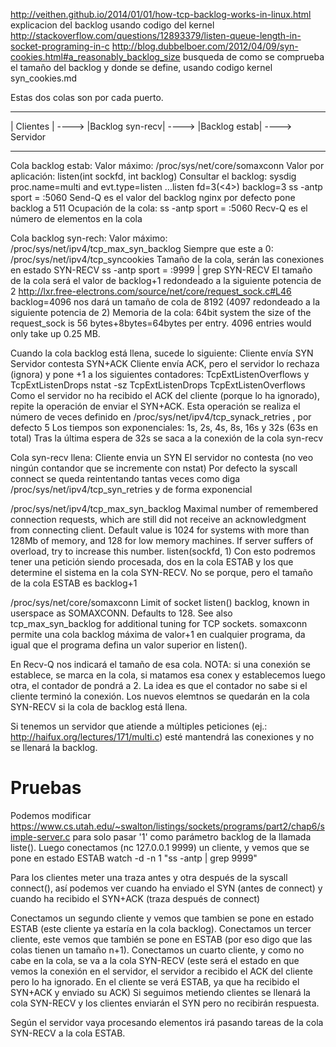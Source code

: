 http://veithen.github.io/2014/01/01/how-tcp-backlog-works-in-linux.html
  explicacion del backlog usando codigo del kernel
http://stackoverflow.com/questions/12893379/listen-queue-length-in-socket-programing-in-c
http://blog.dubbelboer.com/2012/04/09/syn-cookies.html#a_reasonably_backlog_size
  busqueda de como se comprueba el tamaño del backlog y donde se define, usando codigo kernel
syn_cookies.md

Estas dos colas son por cada puerto.

------------        ------------------       ---------------
| Clientes | ---->  |Backlog syn-recv| ----> |Backlog estab| ----> Servidor
-----------         ------------------       ---------------

Cola backlog estab:
  Valor máximo: /proc/sys/net/core/somaxconn
  Valor por aplicación: listen(int sockfd, int backlog)
    Consultar el backlog:
      sysdig proc.name=multi and evt.type=listen
        ...listen fd=3(<4>) backlog=3
      ss -antp sport = :5060
        Send-Q es el valor del backlog
      nginx por defecto pone backlog a 511
  Ocupación de la cola:
    ss -antp sport = :5060
      Recv-Q es el número de elementos en la cola

Cola backlog syn-rech:
  Valor máximo: /proc/sys/net/ipv4/tcp_max_syn_backlog
  Siempre que este a 0: /proc/sys/net/ipv4/tcp_syncookies
  Tamaño de la cola, serán las conexiones en estado SYN-RECV
    ss -antp sport = :9999 | grep SYN-RECV
   El tamaño de la cola será el valor de backlog+1 redondeado a la siguiente potencia de 2
     http://lxr.free-electrons.com/source/net/core/request_sock.c#L46
     backlog=4096 nos dará un tamaño de cola de 8192 (4097 redondeado a la siguiente potencia de 2)
     Memoria de la cola: 64bit system the size of the request_sock is 56 bytes+8bytes=64bytes per entry. 4096 entries would only take up 0.25 MB.



Cuando la cola backlog está llena, sucede lo siguiente:
  Cliente envía SYN
  Servidor contesta SYN+ACK
  Cliente envía ACK, pero el servidor lo rechaza (ignora) y pone +1 a los siguientes contadores: TcpExtListenOverflows y TcpExtListenDrops
    nstat -sz TcpExtListenDrops TcpExtListenOverflows
  Como el servidor no ha recibido el ACK del cliente (porque lo ha ignorado), repite la operación de enviar el SYN+ACK.
    Esta operación se realiza el número de veces definido en /proc/sys/net/ipv4/tcp_synack_retries , por defecto 5
    Los tiempos son exponenciales: 1s, 2s, 4s, 8s, 16s y 32s (63s en total)
    Tras la última espera de 32s se saca a la conexión de la cola syn-recv
    

Cola syn-recv llena:
  Cliente envia un SYN
  El servidor no contesta (no veo ningún contandor que se incremente con nstat)
  Por defecto la syscall connect se queda reintentando tantas veces como diga /proc/sys/net/ipv4/tcp_syn_retries y de forma exponencial



/proc/sys/net/ipv4/tcp_max_syn_backlog
Maximal number of remembered connection requests, which are still did not receive an acknowledgment from connecting client.
Default value is 1024 for systems with more than 128Mb of memory, and 128 for low memory machines. If server suffers of overload, try to increase this number.
listen(sockfd, 1)
Con esto podremos tener una petición siendo procesada, dos en la cola ESTAB y los que determine el sistema en la cola SYN-RECV.
No se porque, pero el tamaño de la cola ESTAB es backlog+1

/proc/sys/net/core/somaxconn
Limit of socket listen() backlog, known in userspace as SOMAXCONN. Defaults to 128. See also tcp_max_syn_backlog for additional tuning for TCP sockets.
somaxconn permite una cola backlog máxima de valor+1 en cualquier programa, da igual que el programa defina un valor superior en listen().


En Recv-Q nos indicará el tamaño de esa cola. NOTA: si una conexión se establece, se marca en la cola, si matamos esa conex y establecemos luego otra, el contador de pondrá a 2. La idea es que el contador no sabe si el cliente terminó la conexión. Los nuevos elemtnos se quedarán en la cola SYN-RECV si la cola de backlog está llena.


Si tenemos un servidor que atiende a múltiples peticiones (ej.: http://haifux.org/lectures/171/multi.c) esté mantendrá las conexiones y no se llenará la backlog.

# Pruebas

Podemos modificar https://www.cs.utah.edu/~swalton/listings/sockets/programs/part2/chap6/simple-server.c para solo pasar '1' como parámetro backlog de la llamada liste().
Luego conectamos (nc 127.0.0.1 9999) un cliente, y vemos que se pone en estado ESTAB
watch -d -n 1 "ss -antp | grep 9999"

Para los clientes meter una traza antes y otra después de la syscall connect(), así podemos ver cuando ha enviado el SYN (antes de connect) y cuando ha recibido el SYN+ACK (traza después de connect)

Conectamos un segundo cliente y vemos que tambien se pone en estado ESTAB (este cliente ya estaría en la cola backlog).
Conectamos un tercer cliente, este vemos que también se pone en ESTAB (por eso digo que las colas tienen un tamaño n+1).
Conectamos un cuarto cliente, y como no cabe en la cola, se va a la cola SYN-RECV (este será el estado en que vemos la conexión en el servidor, el servidor a recibido el ACK del cliente pero lo ha ignorado. En el cliente se verá ESTAB, ya que ha recibido el SYN+ACK y enviado su ACK)
Si seguimos metiendo clientes se llenará la cola SYN-RECV y los clientes enviarán el SYN pero no recibirán respuesta.

Según el servidor vaya procesando elementos irá pasando tareas de la cola SYN-RECV a la cola ESTAB.
